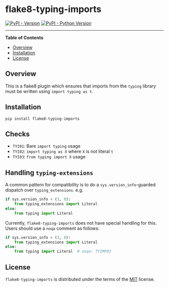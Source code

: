 # flake8-typing-imports

[![PyPI - Version](https://img.shields.io/pypi/v/flake8-typing-imports.svg)](https://pypi.org/project/flake8-typing-imports)
[![PyPI - Python Version](https://img.shields.io/pypi/pyversions/flake8-typing-imports.svg)](https://pypi.org/project/flake8-typing-imports)

-----

**Table of Contents**

- [Overview](#overview)
- [Installation](#installation)
- [License](#license)

## Overview

This is a flake8 plugin which ensures that imports from the `typing` library must be written using `import typing as t`.

## Installation

```console
pip install flake8-typing-imports
```

## Checks

- `TYI01`: Bare `import typing` usage
- `TYI02`: `import typing as X` where `X` is not literal `t`
- `TYI03`: `from typing import X` usage

## Handling `typing-extensions`

A common pattern for compatibility is to do a `sys.version_info`-guarded
dispatch over `typing_extensions`. e.g.

```python
if sys.version_info < (3, 8):
    from typing_extensions import Literal
else:
    from typing import Literal
```

Currently, `flake8-typing-imports` does not have special handling for this.
Users should use a `noqa` comment as follows:

```python
if sys.version_info < (3, 8):
    from typing_extensions import Literal
else:
    from typing import Literal  # noqa: TYIMP03
```

## License

`flake8-typing-imports` is distributed under the terms of the [MIT](https://spdx.org/licenses/MIT.html) license.
